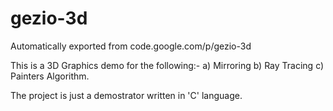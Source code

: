 # gezio-3d
Automatically exported from code.google.com/p/gezio-3d

This is a 3D Graphics demo for the following:-
a) Mirroring
b) Ray Tracing
c) Painters Algorithm.

The project is just a demostrator written in 'C' language. 
